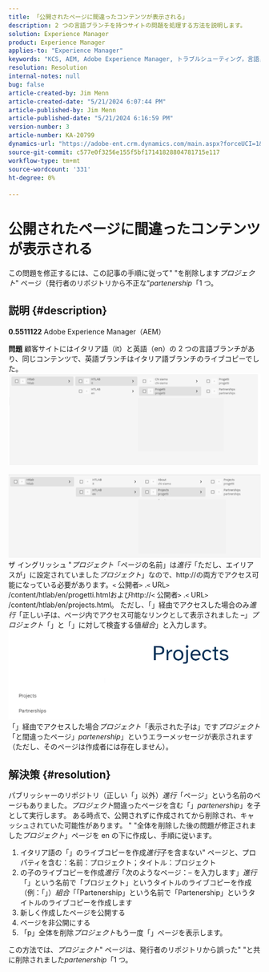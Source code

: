 ```yaml
---
title: 「公開されたページに間違ったコンテンツが表示される」
description: 2 つの言語ブランチを持つサイトの問題を処理する方法を説明します。
solution: Experience Manager
product: Experience Manager
applies-to: "Experience Manager"
keywords: "KCS, AEM, Adobe Experience Manager, トラブルシューティング，言語，コンテンツ，公開されたページ，英語，イタリア語"
resolution: Resolution
internal-notes: null
bug: false
article-created-by: Jim Menn
article-created-date: "5/21/2024 6:07:44 PM"
article-published-by: Jim Menn
article-published-date: "5/21/2024 6:16:59 PM"
version-number: 3
article-number: KA-20799
dynamics-url: "https://adobe-ent.crm.dynamics.com/main.aspx?forceUCI=1&pagetype=entityrecord&etn=knowledgearticle&id=78da3bff-9c17-ef11-9f8a-6045bd006268"
source-git-commit: c577e0f3256e155f5bf17141828804781715e117
workflow-type: tm+mt
source-wordcount: '331'
ht-degree: 0%

---
```


# 公開されたページに間違ったコンテンツが表示される


この問題を修正するには、この記事の手順に従って&quot; &quot;を削除します&#x200B;*プロジェクト*&quot; ページ（発行者のリポジトリから不正な&quot;*partenership*「1 つ。

## 説明 {#description}


<b>0.5511122</b>
Adobe Experience Manager（AEM）

<b>問題</b>
顧客サイトにはイタリア語（it）と英語（en）の 2 つの言語ブランチがあり、同じコンテンツで、英語ブランチはイタリア語ブランチのライブコピーでした。
![](assets/___79da3bff-9c17-ef11-9f8a-6045bd006268___.png)

![](assets/___7bda3bff-9c17-ef11-9f8a-6045bd006268___.png)
ザ イングリッシュ &quot;*プロジェクト*「ページの名前」は&#x200B;*進行*「ただし、エイリアスが」に設定されていました&#x200B;*プロジェクト*」なので、http://の両方でアクセス可能になっている必要があります。`<` 公開者`>` .`<` URL`>` /content/htlab/en/progetti.htmlおよびhttp://`<` 公開者`>` .`<` URL`>` /content/htlab/en/projects.html。
ただし、「」経由でアクセスした場合のみ*進行*「正しい子は、ページ内でアクセス可能なリンクとして表示されました –」*プロジェクト*「」と「」に対して検査する値&#x200B;*組合*」と入力します。
![](assets/___7dda3bff-9c17-ef11-9f8a-6045bd006268___.png)
「」経由でアクセスした場合*プロジェクト*「表示された子は」です&#x200B;*プロジェクト*「と間違ったページ」*partenership*」というエラーメッセージが表示されます（ただし、そのページは作成者には存在しません）。


## 解決策 {#resolution}


パブリッシャーのリポジトリ（正しい「」以外）*進行*「ページ」という名前のページもありました。*プロジェクト*&#x200B;間違ったページを含む「」*partenership*」を子として実行します。
ある時点で、公開されずに作成されてから削除され、キャッシュされていた可能性があります。
&quot; &quot;全体を削除した後の問題が修正されました*プロジェクト*」ページを en の下に作成し、手順に従います。

1. イタリア語の「」のライブコピーを作成&#x200B;*進行*&#x200B;子を含まない&quot; ページと、プロパティを含む：名前：プロジェクト；タイトル：プロジェクト
2. の子のライブコピーを作成&#x200B;*進行*「次のようなページ：– を入力します」*進行*「」という名前で「プロジェクト」というタイトルのライブコピーを作成（例：「」）*組合*「「Partenership」という名前で「Partenership」というタイトルのライブコピーを作成します
3. 新しく作成したページを公開する
4. ページを非公開にする
5. 「p」全体を削除&#x200B;*プロジェクト*&#x200B;もう一度「」ページを表示します。

この方法では、*プロジェクト*&quot; ページは、発行者のリポジトリから誤った&quot; &quot;と共に削除されました&#x200B;*partenership*「1 つ。
